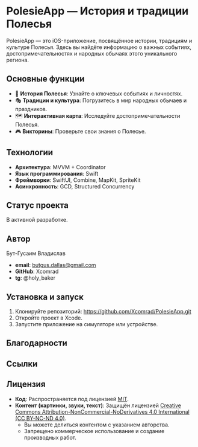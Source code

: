 # PolesieApp — История и традиции Полесья

PolesieApp — это iOS-приложение, посвящённое истории, традициям и культуре Полесья. Здесь вы найдёте информацию о важных событиях, достопримечательностях и народных обычаях этого уникального региона.

## Основные функции
- 📖 **История Полесья**: Узнайте о ключевых событиях и личностях.
- 🎭 **Традиции и культура**: Погрузитесь в мир народных обычаев и праздников.
- 🗺️ **Интерактивная карта**: Исследуйте достопримечательности Полесья.
- 🎮 **Викторины**: Проверьте свои знания о Полесье.

## Технологии
- **Архитектура**: MVVM + Coordinator
- **Язык программирования**: Swift
- **Фреймворки**: SwiftUI, Combine, MapKit, SpriteKit
- **Асинхронность**: GCD, Structured Concurrency

## Статус проекта
В активной разработке. 

## Автор
Бут-Гусаим Владислав
- **email**: butgus.dallas@gmail.com
- **GitHub**: Xcomrad
- **tg**: @holy_baker

## Установка и запуск
1. Клонируйте репозиторий: https://github.com/Xcomrad/PolesieApp.git
2. Откройте проект в Xcode.
3. Запустите приложение на симуляторе или устройстве.

## Благодарности
## Ссылки

## Лицензия
- **Код**: Распространяется под лицензией [MIT](LICENSE).
- **Контент (картинки, звуки, текст)**: Защищён лицензией [Creative Commons Attribution-NonCommercial-NoDerivatives 4.0 International (CC BY-NC-ND 4.0)](CONTENT_LICENSE).
  - Вы можете делиться контентом с указанием авторства.
  - Запрещено коммерческое использование и создание производных работ.
